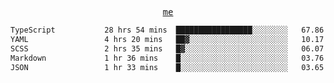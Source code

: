 <p align="center">
  <samp>
    <a href="https://yiwwhl.com">me</a>
  </samp>
</p>

<!--START_SECTION:waka-->

```txt
TypeScript           28 hrs 54 mins  █████████████████░░░░░░░░   67.86 %
YAML                 4 hrs 20 mins   ██▓░░░░░░░░░░░░░░░░░░░░░░   10.17 %
SCSS                 2 hrs 35 mins   █▓░░░░░░░░░░░░░░░░░░░░░░░   06.07 %
Markdown             1 hr 36 mins    █░░░░░░░░░░░░░░░░░░░░░░░░   03.76 %
JSON                 1 hr 33 mins    █░░░░░░░░░░░░░░░░░░░░░░░░   03.65 %
```

<!--END_SECTION:waka-->